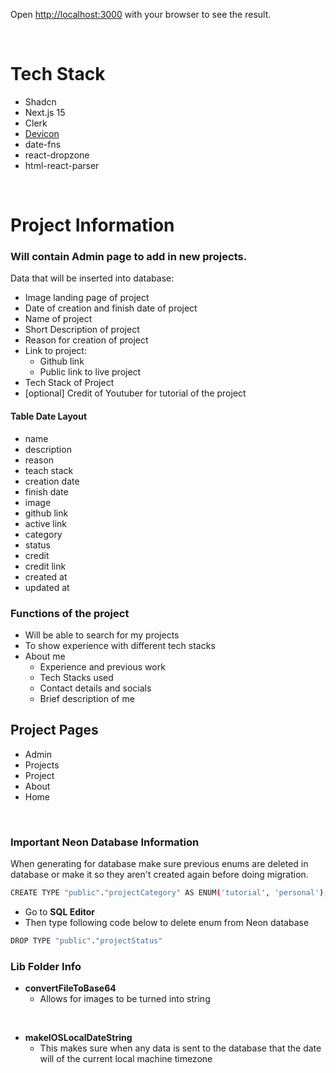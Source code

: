 
Open [http://localhost:3000](http://localhost:3000) with your browser to see the result.

<br/>

# Tech Stack

- Shadcn
- Next.js 15
- Clerk
- [Devicon](https://devicon.dev/)
- date-fns
- react-dropzone
- html-react-parser

<br/>

# Project Information

### Will contain Admin page to add in new projects. 

Data that will be inserted into database:

- Image landing page of project
- Date of creation and finish date of project
- Name of project
- Short Description of project
- Reason for creation of project
- Link to project: 
    - Github link
    - Public link to live project
- Tech Stack of Project
- [optional] Credit of Youtuber for tutorial of the project

#### Table Date Layout
- name
- description
- reason
- teach stack
- creation date
- finish date
- image
- github link
- active link
- category
- status
- credit
- credit link
- created at
- updated at

### Functions of the project

- Will be able to search for my projects
- To show experience with different tech stacks
- About me
    - Experience and previous work
    - Tech Stacks used
    - Contact details and socials
    - Brief description of me

## Project Pages

- Admin
- Projects
- Project
- About
- Home

<br/>

### Important Neon Database Information

When generating for database make sure previous enums are deleted in database or make it so they aren't created again before doing migration.

```bash
CREATE TYPE "public"."projectCategory" AS ENUM('tutorial', 'personal');--> statement-breakpoint
```

- Go to **SQL Editor**
- Then type following code below to delete enum from Neon database

```bash
DROP TYPE "public"."projectStatus"
```
### Lib Folder Info

- **convertFileToBase64**
    - Allows for images to be turned into string

<br>

- **makeIOSLocalDateString**
    - This makes sure when any data is sent to the database that the date will of the current local machine timezone